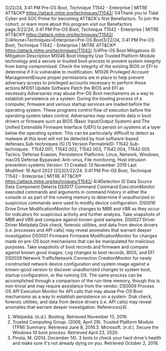 3/22/24, 3:41 PM Pre-OS Boot, Technique T1542 - Enterprise | MITRE ATT&CK®
https://attack.mitre.org/techniques/T1542/ 1/4Thank you to Tidal Cyber and SOC Prime for becoming ATT&CK's ﬁrst Benefactors. To join the cohort, or learn more about this program visit our
Benefactors page.3/22/24, 3:41 PM Pre-OS Boot, Technique T1542 - Enterprise | MITRE ATT&CK®
https://attack.mitre.org/techniques/T1542/ 2/4Home>Techniques>Enterprise>Pre-OS Boot3/22/24, 3:41 PM Pre-OS Boot, Technique T1542 - Enterprise | MITRE ATT&CK®
https://attack.mitre.org/techniques/T1542/ 3/4Pre-OS Boot
Mitigations
ID Mitigation Description
M1046 Boot Integrity Use Trusted Platform Module technology and a secure or trusted boot process to prevent system
integrity from being compromised. Check the integrity of the existing BIOS or EFI to determine if it is
vulnerable to modiﬁcation. 
M1026 Privileged Account
ManagementEnsure proper permissions are in place to help prevent adversary access to privileged accounts
necessary to perform these actions
M1051 Update Software Patch the BIOS and EFI as necessary.Adversaries may abuse Pre-OS Boot mechanisms as a way to establish persistence on a system. During the booting process of a computer,
ﬁrmware and various startup services are loaded before the operating system. These programs control ﬂow of execution before the
operating system takes control.
Adversaries may overwrite data in boot drivers or ﬁrmware such as BIOS (Basic Input/Output System) and The Uniﬁed Extensible Firmware
Interface (UEFI) to persist on systems at a layer below the operating system. This can be particularly diﬃcult to detect as malware at this
level will not be detected by host software-based defenses.Sub-techniques (5)
[1]
Version PermalinkID: T1542
Sub-techniques:  T1542.001, T1542.002, T1542.003, T1542.004, T1542.005
 
Tactics: Defense Evasion, Persistence
 
Platforms: Linux, Network, Windows, macOS
 
Defense Bypassed: Anti-virus, File monitoring, Host intrusion prevention systems
Version: 1.1
Created: 13 November 2019
Last Modiﬁed: 19 April 2022
[2][3]3/22/24, 3:41 PM Pre-OS Boot, Technique T1542 - Enterprise | MITRE ATT&CK®
https://attack.mitre.org/techniques/T1542/ 4/4Detection
ID Data Source Data Component Detects
DS0017 Command Command
ExecutionMonitor executed commands and arguments in command history in either the console
or as part of the running memory to determine if unauthorized or suspicious
commands were used to modify device conﬁguration.
DS0016 Drive Drive
ModiﬁcationMonitor for changes to MBR and VBR as they occur for indicators for suspicious
activity and further analysis. Take snapshots of MBR and VBR and compare against
known good samples.
DS0027 Driver Driver Metadata Disk check, forensic utilities, and data from device drivers (i.e. processes and API calls)
may reveal anomalies that warrant deeper investigation
DS0001 Firmware Firmware
ModiﬁcationMonitor for changes made on pre-OS boot mechanisms that can be manipulated for
malicious purposes. Take snapshots of boot records and ﬁrmware and compare
against known good images. Log changes to boot records, BIOS, and EFI
DS0029 Network TraﬃcNetwork
Connection
CreationMonitor for newly constructed network device conﬁguration and system image against
a known-good version to discover unauthorized changes to system boot, startup
conﬁguration, or the running OS. The same process can be accomplished through a
comparison of the run-time memory, though this is non-trivial and may require
assistance from the vendor.
DS0009 Process OS API Execution Monitor for API calls that may abuse Pre-OS Boot mechanisms as a way to establish
persistence on a system. Disk check, forensic utilities, and data from device drivers (i.e.
API calls) may reveal anomalies that warrant deeper investigation. 
References[4]
1. Wikipedia. (n.d.). Booting. Retrieved November 13, 2019.
2. Trusted Computing Group. (2008, April 29). Trusted Platform
Module (TPM) Summary. Retrieved June 8, 2016.3. Microsoft. (n.d.). Secure the Windows 10 boot process.
Retrieved April 23, 2020.
4. Pinola, M. (2014, December 14). 3 tools to check your hard
drive's health and make sure it's not already dying on you.
Retrieved October 2, 2018.